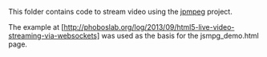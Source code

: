 This folder contains code to stream video using the [jpmpeg](https://github.com/phoboslab/jsmpeg) project.

The example at [http://phoboslab.org/log/2013/09/html5-live-video-streaming-via-websockets] was used as the basis for the jsmpg_demo.html page.
